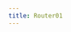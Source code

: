 ```yaml
---
title: Router01
---
```


<ExternalRedirect href="https://docs.uniswap.org/protocol/V2/reference/smart-contracts/router-01" />
